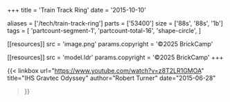 +++
title = 'Train Track Ring'
date  = '2015-10-10'

aliases = ['/tech/train-track-ring']
parts = ['53400']
size  = ['88s', '88s', '1b']
tags  = [
  'partcount-segment-1',
  'partcount-total-16',
  'shape-circle',
]

[[resources]]
src              = 'image.png'
params.copyright = '©2025 BrickCamp'

[[resources]]
src              = 'model.ldr'
params.copyright = '©2025 BrickCamp'
+++

{{< linkbox
    url="https://www.youtube.com/watch?v=z8T2LR1GMOA"
    title="IHS Gravtec Odyssey"
    author="Robert Turner"
    date="2015-06-28"
>}}
